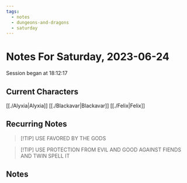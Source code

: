 ```yaml
---
tags:
  - notes
  - dungeons-and-dragons
  - saturday
---
```


# Notes For Saturday, 2023-06-24
Session began at 18:12:17
## Current Characters
[[./Alyxia|Alyxia]]
[[./Blackavar|Blackavar]]
[[./Felix|Felix]]
## Recurring Notes
>[!TIP] USE FAVORED BY THE GODS

>[!TIP] USE PROTECTION FROM EVIL AND GOOD AGAINST FIENDS AND TWIN SPELL IT
## Notes
